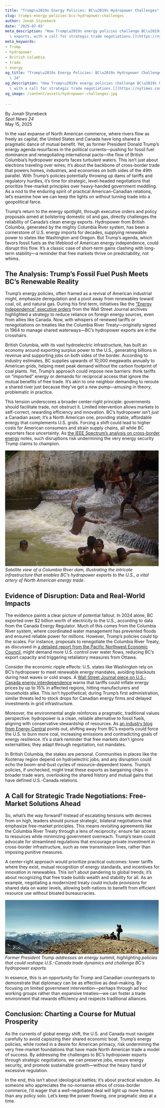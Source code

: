 ```yaml
---
title: "Trump\u2019s Energy Policies: BC\u2019s Hydropower Challenges"
slug: trumps-energy-policies-bcs-hydropower-challenges
author: Jonah Stynebeck
date: '2025-07-03'
meta_description: "How Trump\u2019s energy policies challenge BC\u2019s hydropower\
  \ exports, with a call for strategic trade negotiations.[](https://nytimes.com/2025/05/13/technology/trump-canada-columbia-river-treaty.html)"
meta_keywords:
- Trump
- hydropower
- British Columbia
- trade
- energy
og_title: "Trump\u2019s Energy Policies: BC\u2019s Hydropower Challenges - Spot News\
  \ 24"
og_description: "How Trump\u2019s energy policies challenge BC\u2019s hydropower exports,\
  \ with a call for strategic trade negotiations.[](https://nytimes.com/2025/05/13/technology/trump-canada-columbia-river-treaty.html)"
og_image: /content/assets/hydropower-challenges.jpg

---
```

<!--# Navigating the Rapids: Trump’s Energy Policies and BC’s Hydropower Exports -->
By Jonah Stynebeck  
*Spot News 24*  
May 15, 2025  

In the vast expanse of North American commerce, where rivers flow as freely as capital, the United States and Canada have long shared a pragmatic dance of mutual benefit. Yet, as former President Donald Trump’s energy agenda resurfaces in the political currents—pushing for fossil fuel dominance and renegotiating international pacts—the flow of British Columbia’s hydropower exports faces turbulent waters. This isn’t just about electrons traveling over wires; it’s about the backbone of cross-border trade that powers homes, industries, and economies on both sides of the 49th parallel. With Trump’s policies potentially throwing up dams of tariffs and regulatory hurdles, it’s time for strategic, level-headed negotiations that prioritize free-market principles over heavy-handed government meddling. As a nod to the enduring spirit of practical American-Canadian relations, let’s examine how we can keep the lights on without turning trade into a geopolitical farce.

Trump’s return to the energy spotlight, through executive orders and policy proposals aimed at bolstering domestic oil and gas, directly challenges the reliability of Canada’s clean energy exports. Hydropower from British Columbia, generated by the mighty Columbia River system, has been a cornerstone of U.S. energy imports for decades, supplying renewable power to states like Washington and Oregon. But Trump’s agenda, which favors fossil fuels as the lifeblood of American energy independence, could disrupt this flow. It’s a classic case of short-term gains clashing with long-term stability—a reminder that free markets thrive on predictability, not whims.

## The Analysis: Trump’s Fossil Fuel Push Meets BC’s Renewable Reality

Trump’s energy policies, often framed as a revival of American industrial might, emphasize deregulation and a pivot away from renewables toward coal, oil, and natural gas. During his first term, initiatives like the [“Energy Independence” executive orders](https://www.wsj.com/articles/trump-energy-independence-policy-2020) from the Wall Street Journal archives highlighted a strategy to reduce reliance on foreign energy sources, even from allies like Canada. Now, with whispers of renewed tariffs or renegotiations on treaties like the Columbia River Treaty—originally signed in 1964 to manage shared waterways—BC’s hydropower exports are in the crosshairs.

British Columbia, with its vast hydroelectric infrastructure, has built an economy around exporting surplus power to the U.S., generating billions in revenue and supporting jobs on both sides of the border. According to industry estimates, BC supplies upwards of 10,000 megawatts annually to American grids, helping meet peak demand without the carbon footprint of coal plants. Yet, Trump’s approach could impose new barriers: think tariffs on “imported” energy or demands for reciprocal access that ignore the mutual benefits of free trade. It’s akin to one neighbor demanding to reroute a shared river just because they’ve got a new pump—amusing in theory, problematic in practice.

This tension underscores a broader center-right principle: governments should facilitate trade, not obstruct it. Limited intervention allows markets to self-correct, rewarding efficiency and innovation. BC’s hydropower isn’t just a Canadian asset; it’s a North American one, providing stable, affordable energy that complements U.S. grids. Forcing a shift could lead to higher costs for American consumers and strain supply chains, all while BC exporters face uncertainty. As [the IEEE Spectrum’s analysis on cross-border energy](https://spectrum.ieee.org/canada-us-energy-trade-2024) notes, such disruptions risk undermining the very energy security Trump claims to champion.

![Columbia River Dam Operations](/content/assets/columbia-river-dam-view.jpg)  
*Satellite view of a Columbia River dam, illustrating the intricate infrastructure that enables BC’s hydropower exports to the U.S., a vital artery of North American energy trade.*

## Evidence of Disruption: Data and Real-World Impacts

The evidence paints a clear picture of potential fallout. In 2024 alone, BC exported over $2 billion worth of electricity to the U.S., according to data from the Canada Energy Regulator. Much of this comes from the Columbia River system, where coordinated water management has prevented floods and ensured reliable power for millions. However, Trump’s policies could tip the scales. For instance, proposals to renegotiate the Columbia River Treaty, as discussed in [a detailed report from the Pacific Northwest Economic Council](https://pnec.org/columbia-river-treaty-analysis-2025), might demand more U.S. control over water flows, reducing BC’s export capacity and triggering retaliatory measures from Ottawa.

Consider the economic ripple effects: U.S. states like Washington rely on BC’s hydropower to meet renewable energy mandates, avoiding blackouts during heat waves or cold snaps. A [Wall Street Journal piece on U.S.-Canada energy interdependence](https://www.wsj.com/articles/us-canada-energy-trade-challenges-2025) warns that tariffs could inflate energy prices by up to 15% in affected regions, hitting manufacturers and households alike. This isn’t hypothetical; during Trump’s first administration, similar threats led to stock drops for Canadian energy firms and delayed investments in grid infrastructure.

Moreover, the environmental angle reinforces a pragmatic, traditional values perspective: hydropower is a clean, reliable alternative to fossil fuels, aligning with conservative stewardship of resources. As [an industry blog from Energy Central](https://energycentral.com/cleantech/british-columbia-hydropower-us-market) points out, shifting away from BC’s exports could force the U.S. to burn more coal, increasing emissions and contradicting goals of energy resilience. It’s a stark reminder that free markets don’t ignore externalities; they adapt through negotiation, not mandates.

In British Columbia, the stakes are personal. Communities in places like the Kootenay region depend on hydroelectric jobs, and any disruption could echo the boom-and-bust cycles of resource-dependent towns. Trump’s policies, if unchecked, might treat these exports as bargaining chips in broader trade wars, overlooking the shared history and mutual gains that have defined U.S.-Canada relations.

## A Call for Strategic Trade Negotiations: Free-Market Solutions Ahead

So, what’s the way forward? Instead of escalating tensions with decrees from on high, leaders should pursue strategic, bilateral negotiations that emphasize free-market principles. This means revisiting agreements like the Columbia River Treaty through a lens of reciprocity: ensure fair access to resources while minimizing government overreach. Trump’s team could advocate for streamlined regulations that encourage private investment in cross-border infrastructure, such as new transmission lines, rather than imposing punitive measures.

A center-right approach would prioritize practical outcomes: lower tariffs where they exist, mutual recognition of energy standards, and incentives for innovation in renewables. This isn’t about pandering to global trends; it’s about recognizing that free trade builds wealth and stability for all. As an example, negotiating a modernized treaty could include provisions for shared data on water levels, allowing both nations to benefit from efficient resource use without bloated bureaucracies.

![Trump at Energy Summit](/content/assets/trump-energy-summit-speech.jpg)  
*Former President Trump addresses an energy summit, highlighting policies that could reshape U.S.-Canada trade dynamics and challenge BC’s hydropower exports.*

In essence, this is an opportunity for Trump and Canadian counterparts to demonstrate that diplomacy can be as effective as deal-making. By focusing on limited government intervention—perhaps through ad hoc working groups rather than expansive treaties—we can foster a trade environment that rewards efficiency and respects traditional alliances.

## Conclusion: Charting a Course for Mutual Prosperity

As the currents of global energy shift, the U.S. and Canada must navigate carefully to avoid capsizing their shared economic boat. Trump’s energy policies, while rooted in a desire for American primacy, risk undermining the very free-market foundations that have made North American trade a model of success. By addressing the challenges to BC’s hydropower exports through strategic negotiations, we can preserve jobs, ensure energy security, and promote sustainable growth—without the heavy hand of excessive regulation.

In the end, this isn’t about ideological battles; it’s about practical wisdom. As someone who appreciates the no-nonsense ethos of cross-border commerce, I’d wager that a well-negotiated deal will light up more homes than any policy solo. Let’s keep the power flowing, one pragmatic step at a time.

